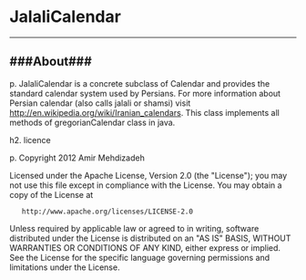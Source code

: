 JalaliCalendar
====
* * *

###About###
-------

p.  JalaliCalendar is a concrete subclass of Calendar and provides the standard calendar system used by Persians. For more information about Persian calendar (also calls jalali or shamsi) visit <http://en.wikipedia.org/wiki/Iranian_calendars>.  This class implements all methods of gregorianCalendar class in java.

h2. licence

p. Copyright 2012 Amir Mehdizadeh

   Licensed under the Apache License, Version 2.0 (the "License");
   you may not use this file except in compliance with the License.
   You may obtain a copy of the License at

       http://www.apache.org/licenses/LICENSE-2.0

   Unless required by applicable law or agreed to in writing, software
   distributed under the License is distributed on an "AS IS" BASIS,
   WITHOUT WARRANTIES OR CONDITIONS OF ANY KIND, either express or implied.
   See the License for the specific language governing permissions and
   limitations under the License.
